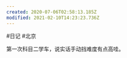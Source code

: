 ```yaml
---
created: 2020-07-06T02:58:13.185Z
modified: 2021-02-10T14:23:23.736Z
---
```

#日记 #北京 

第一次科目二学车，说实话手动挡难度有点高哇。  




